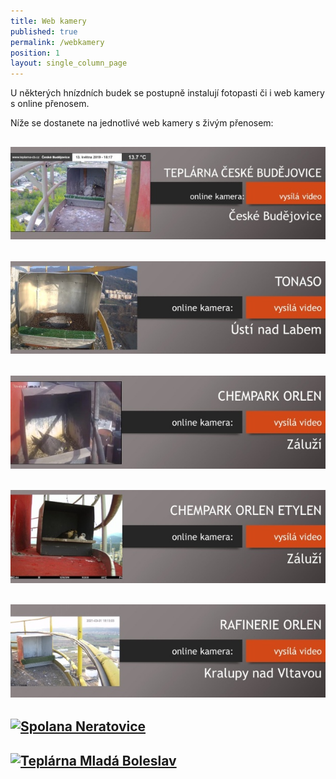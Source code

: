 ```yaml
---
title: Web kamery
published: true
permalink: /webkamery
position: 1
layout: single_column_page
---
```

U některých hnízdních budek se postupně instalují fotopasti či i web kamery s online přenosem. 

Níže se dostanete na jednotlivé web kamery s živým přenosem:



## [![Teplárna České Budějovice](/media/karticka_teplarnacb.jpg)](https://www.teplarna-cb.cz/webkamery/)

## [![Tonaso Neštěmice](/media/karticka_tonaso.jpg)](https://rtsp.me/embed/HNYsSKfR/) 

## [![Chempark Záluží](/media/karticka_orlen_chempark.jpg)](https://www.orlenunipetrol.cz/cs/zodpovedna_firma/zivotni-prostredi/starame-se-o-sokoly/Stranky/zajimavosti-z-budky-v-chemparku-zaluzi.aspx)

## [![Chempark Záluží Etylen](/media/karticka_orlen_etylen.jpg)](https://www.orlenunipetrol.cz/cs/zodpovedna_firma/zivotni-prostredi/starame-se-o-sokoly/Stranky/zajimavosti-z-budky-v-chemparku-zaluzi.aspx)

## [![ORLEN Kralupy nad Vltavou](/media/karticka_orlen_rafinerie.jpg)](https://www.orlenunipetrol.cz/cs/zodpovedna_firma/zivotni-prostredi/starame-se-o-sokoly/Stranky/zajimavosti-z-budky-v-kralupech-nad-vltavou.aspx)

## [![Spolana Neratovice](//media/karticka_spolana.jpg)](https://www.orlenunipetrol.cz/cs/zodpovedna_firma/zivotni-prostredi/starame-se-o-sokoly/Stranky/zajimavosti-z-budky-ve-spolane-neratovice.aspx)

## [![Teplárna Mladá Boleslav](/media/karticka_škodaenergo.jpg)](http://sko-energo.cz/cs/sokoli)
